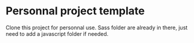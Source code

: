 # Personnal project template

Clone this project for personnal use. Sass folder are already in there, just need to add a javascript folder if needed.
